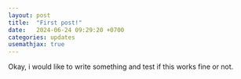 ```yaml
---
layout: post
title:  "First post!"
date:   2024-06-24 09:29:20 +0700
categories: updates
usemathjax: true
---
```



Okay, i would like to write something and test if this works fine or not. 

